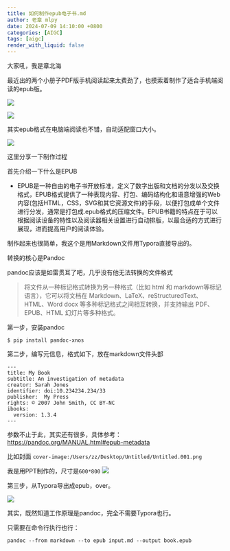 ```yaml
---
title: 如何制作epub电子书.md
author: 老章 mlpy
date: 2024-07-09 14:10:00 +0800
categories: [AIGC]
tags: [aigc]
render_with_liquid: false
---
```


大家吼，我是章北海

最近出的两个小册子PDF版手机阅读起来太费劲了，也摸索着制作了适合手机端阅读的epub版。

![](https://r2.zhanglearning.com/blog/2024/07/4fb71e0576e73925a717a32fa9c2e37e.png)

![](https://r2.zhanglearning.com/blog/2024/07/24b35126681da6ebf004ed1a48df3dec.jpeg)


其实epub格式在电脑端阅读也不错，自动适配窗口大小。


![](https://r2.zhanglearning.com/blog/2024/07/982ccd4275302d9f7abcca85665a74a1.png)


这里分享一下制作过程

首先介绍一下什么是EPUB

>
 - EPUB是一种自由的电子书开放标准，定义了数字出版和文档的分发以及交换格式，EPUB格式提供了一种表现内容、打包、编码结构化和语意增强的Web内容(包括HTML，CSS，SVG和其它资源文件)的手段，以便打包成单个文件进行分发，通常是打包成.epub格式的压缩文件。EPUB书籍的特点在于可以根据阅读设备的特性以及阅读器相关设置进行自动排版，以最合适的方式进行展现，进而提高用户的阅读体验。


制作起来也很简单，我这个是用Markdown文件用Typora直接导出的。

转换的核心是Pandoc

pandoc应该是如雷贯耳了吧，几乎没有他无法转换的文件格式

>将文件从一种标记格式转换为另一种格式（比如 html 和 markdown等标记语言），它可以将文档在 Markdown、LaTeX、reStructuredText、HTML、Word docx 等多种标记格式之间相互转换，并支持输出 PDF、EPUB、HTML 幻灯片等多种格式。


第一步，安装pandoc

```text
$ pip install pandoc-xnos
```


第二步，编写元信息，格式如下，放在markdown文件头部

```
---
title: My Book
subtitle: An investigation of metadata
creator: Sarah Jones
identifier: doi:10.234234.234/33
publisher:  My Press
rights: © 2007 John Smith, CC BY-NC
ibooks:
  version: 1.3.4
---
```

参数不止于此，其实还有很多，具体参考：https://pandoc.org/MANUAL.html#epub-metadata

比如封面
`cover-image:/Users/zz/Desktop/Untitled/Untitled.001.png`

我是用PPT制作的，尺寸是`600*800`
![](https://r2.zhanglearning.com/blog/2024/07/7427052bbc522085168b279ea1f777a5.png)

第三步，从Typora导出成epub，over。

![](https://r2.zhanglearning.com/blog/2024/07/0f57b60c5bd27f7ba072a0782f341da4.png)


其实，既然知道工作原理是pandoc，完全不需要Typora也行。

只需要在命令行执行也行：
```
pandoc --from markdown --to epub input.md --output book.epub
```